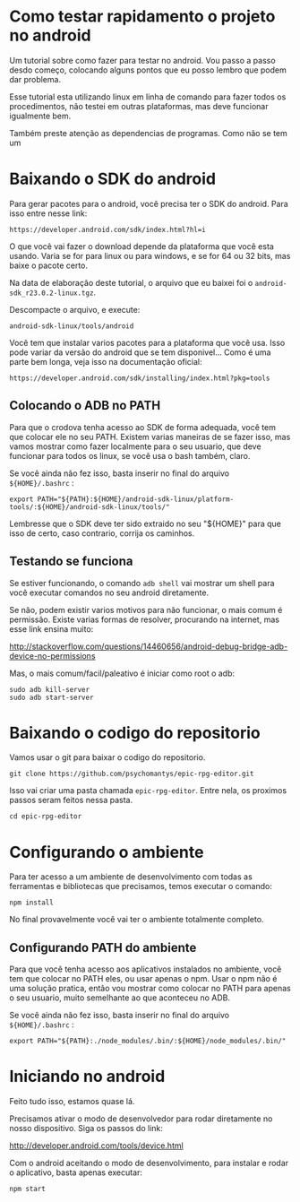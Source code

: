 Como testar rapidamento o projeto no android
=========================================================

Um tutorial sobre como fazer para testar no android. Vou passo a passo desdo começo, colocando alguns pontos que eu posso lembro que podem dar problema.

Esse tutorial esta utilizando linux em linha de comando para fazer todos os procedimentos, não testei em outras plataformas, mas deve funcionar igualmente bem.

Também preste atenção as dependencias de programas. Como não se tem um 

Baixando o SDK do android
=========================================================

Para gerar pacotes para o android, você precisa ter o SDK do android. Para isso entre nesse link:

```
https://developer.android.com/sdk/index.html?hl=i
```

O que você vai fazer o download depende da plataforma que você esta usando. Varia se for para linux ou para windows, e se for 64 ou 32 bits, mas baixe o pacote certo.

Na data de elaboração deste tutorial, o arquivo que eu baixei foi o ```android-sdk_r23.0.2-linux.tgz```.

Descompacte o arquivo, e execute:

```shell
android-sdk-linux/tools/android
```

Você tem que instalar varios pacotes para a plataforma que você usa. Isso pode variar da versão do android que se tem disponivel... Como é uma parte bem longa, veja isso na documentação oficial:

```
https://developer.android.com/sdk/installing/index.html?pkg=tools
```

Colocando o ADB no PATH
---------------------------------------------------------

Para que o crodova tenha acesso ao SDK de forma adequada, você tem que colocar ele no seu PATH. Existem varias maneiras de se fazer isso, mas vamos mostrar como fazer localmente para o seu usuario, que deve funcionar para todos os linux, se você usa o bash também, claro.

Se você ainda não fez isso, basta inserir no final do arquivo ```${HOME}/.bashrc``` :

```shell
export PATH="${PATH}:${HOME}/android-sdk-linux/platform-tools/:${HOME}/android-sdk-linux/tools/"
```

Lembresse que o SDK deve ter sido extraido no seu "${HOME}" para que isso de certo, caso contrario, corrija os caminhos.

Testando se funciona
---------------------------------------------------------

Se estiver funcionando, o comando ```adb shell``` vai mostrar um shell para você executar comandos no seu android diretamente.

Se não, podem existir varios motivos para não funcionar, o mais comum é permissão. Existe varias formas de resolver, procurando na internet, mas esse link ensina muito:

http://stackoverflow.com/questions/14460656/android-debug-bridge-adb-device-no-permissions

Mas, o mais comum/facil/paleativo é iniciar como root o adb:

```shell
sudo adb kill-server
sudo adb start-server
```

Baixando o codigo do repositorio
=========================================================

Vamos usar o git para baixar o codigo do repositorio.

```shell
git clone https://github.com/psychomantys/epic-rpg-editor.git
```

Isso vai criar uma pasta chamada ```epic-rpg-editor```. Entre nela, os proximos passos seram feitos nessa pasta.

```shell
cd epic-rpg-editor
```

Configurando o ambiente
=========================================================

Para ter acesso a um ambiente de desenvolvimento com todas as ferramentas e bibliotecas que precisamos, temos executar o comando:

```shell
npm install
```

No final provavelmente você vai ter o ambiente totalmente completo.

Configurando PATH do ambiente
---------------------------------------------------------

Para que você tenha acesso aos aplicativos instalados no ambiente, você tem que colocar no PATH eles, ou usar apenas o npm. Usar o npm não é uma solução pratica, então vou mostrar como colocar no PATH para apenas o seu usuario, muito semelhante ao que aconteceu no ADB.

Se você ainda não fez isso, basta inserir no final do arquivo ```${HOME}/.bashrc``` :

```shell
export PATH="${PATH}:./node_modules/.bin/:${HOME}/node_modules/.bin/"
```

Iniciando no android
=========================================================

Feito tudo isso, estamos quase lá.

Precisamos ativar o modo de desenvolvedor para rodar diretamente no nosso dispositivo. Siga os passos do link:

http://developer.android.com/tools/device.html

Com o android aceitando o modo de desenvolvimento, para instalar e rodar o aplicativo, basta apenas executar:

```shell
npm start
```

